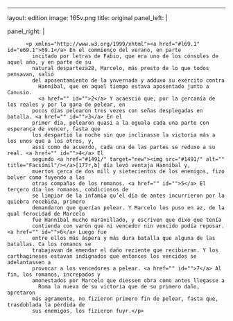 <?xml version="1.0" encoding="UTF-8"?>
---
layout: edition
image: 165v.png 
title: original 
panel_left: | 

panel_right: |  
            
          <p xmlns="http://www.w3.org/1999/xhtml"><a href="#l69.1" id="e69.1">69.1</a> En el commienço del verano, en parte
            incitado por letras de Fabio, que era uno de los cónsules de aquel año, y en parte de su
            natural desparteza28, Marcelo, más presto de lo que todos pensavan, salió
            del aposentamiento de la ynvernada y adduxo su exército contra
              Hanníbal, que en aquel tiempo estava aposentado junto a Canusio.
              <a href="" id="">2</a> Y acaesció que, por la çercanía de los reales y por la gana de pelear, en
            pocos días pelearon tres vezes con señas desplegadas en batalla. <a href="" id="">3</a> En el
            primer día, pelearon quasi a la eguala cada una parte con esperança de vencer, fasta que
            los despartió la noche sin que inclinasse la victoria más a los unos que a los otros, y,
            assí como de acuerdo, cada una de las partes se reduxo a su real. <a href="" id="">4</a> El
            segundo <a href="#1491/" target="new"><img src="#1491/" alt="" title="Facsímil"/></a>[177r,b] día levó ventaja Hanníbal y,
            muertos çerca de dos mill y sietecientos de los enemigos, fizo bolver como fuyendo a las
            otras compañas de los romanos. <a href="" id="">5</a> El terçero día los romanos, cobdiciosos de
            se limpiar de la infamia qu’el día de antes incurrieron por la quiebra recebida, primero
            demandaron que querían pelear. Y Marcelo los puso en az, de la qual ferocidad de Marcelo
            fue Hanníbal mucho maravillado, y escriven que dixo que tenía
            contienda con varón que ni vencedor nin vencido podía reposar. <a href="" id="">6</a> Luego fue
            entre ellos más áspera y más dura batalla que alguna de las batallas. Ca los romanos se
            trabajavan de emendar el daño reziente que recibieran. Y los carthagineses estavan indignados que entonces los vencidos se adelantassen a
            provocar a los vencedores a pelear. <a href="" id="">7</a> Al fin, los romanos, increpados y
            amonestados por Marcelo que diessen obra como antes llegasse a
              Roma la nueva de su victoria que de su primero daño, apretaron
            más agramente, no fizieron primero fin de pelear, fasta que, trasdoblada la pérdida de
            sus enemigos, los fizieron fuyr.</p>
        